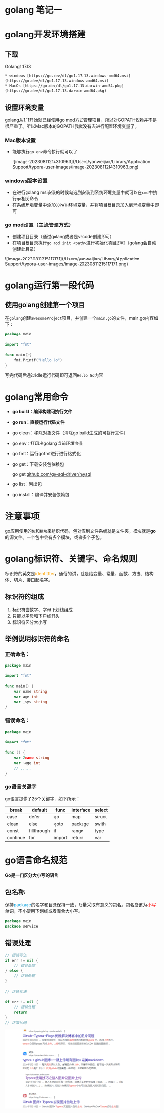 # golang 笔记一

 

# golang开发环境搭建

## 下载 

Golang1.17.13 

	* windows [https://go.dev/dl/go1.17.13.windows-amd64.msi](https://go.dev/dl/go1.17.13.windows-amd64.msi)
	* MacOs [https://go.dev/dl/go1.17.13.darwin-amd64.pkg](https://go.dev/dl/go1.17.13.darwin-amd64.pkg)



## 设置环境变量

golang从1.11开始就已经使用go mod方式管理项目，所以对GOPATH依赖并不是很严重了。所以Mac版本的GOPATH我就没有去进行配置环境变量了。

### Mac版本设置

* 能够执行`go env`命令执行就可以了

    ![image-20230811214310963](/Users/yanweijian/Library/Application Support/typora-user-images/image-20230811214310963.png)

  

### windows版本设置

* 在进行golang msi安装的时候勾选到安装到系统环境变量中就可以在`cmd`中执行`go`相关命令
* 在系统环境变量中添加`GOPATH`环境变量，并将项目根目录加入到环境变量中即可



### go mod设置（主流管理方式）

* 创建项目目录（通过golang或者是vscode创建即可）
* 在项目根目录执行`go mod init <path>`进行初始化项目即可（golang会自动创建此目录）

![image-20230811215117171](/Users/yanweijian/Library/Application Support/typora-user-images/image-20230811215117171.png)

# golang运行第一段代码



## 使用golang创建第一个项目

在`golang`创建`awesomeProject`项目，并创建一个`main.go`的文件，main.go内容如下：

```go
package main

import "fmt"

func main(){
	fmt.Printf("Hello Go")
}
```

写完代码后通过idle运行代码即可返回`Hello Go`内容



# golang常用命令

* **go build：编译构建可执行文件**
* **go run：直接运行代码文件**

* go clean：移除对象文件（清除go build生成的可执行文件）

* go env：打印出golang当前环境变量

* go fmt：运行gofmt进行进行格式化

* go get：下载安装包依赖包

  go get [github.com/go-sql-driver/mysql](https://github.com/go-sql-driver/mysql)

* go list：列出包

* go install：编译并安装依赖包

  

# 注意事项

go应用使用的`包`和`模块`来组织代码，包对应到文件系统就是文件夹，模块就是**go**的源文件。一个包中会有多个模块，或者多个子包。

# golang标识符、关键字、命名规则

标识符的英文是<font color="orange">identitfter</font>，通俗的讲，就是给变量、常量、函数、方法、结构体、切片、接口起名字。

## 标识符的组成

1. 标识符由数字、字母下划线组成
2. 只能以字母和下户线开头
3. 标识符区分大小写

## 举例说明标识符的命名

### 正确命名：

```go
package main

import "fmt"

func main() {
    var name string
    var age int
    var _sys string
}
```

### 错误命名：

```go
package main

import "fmt"

func () {
    var 2name string
    var ~age int
    // .....
}
```

### go语言关键字

go语言提供了25个关键字，如下所示：

| break    | default     | func   | interface | select |
| -------- | ----------- | ------ | --------- | ------ |
| case     | defer       | go     | map       | struct |
| clean    | else        | goto   | package   | swith  |
| const    | fillthrough | if     | range     | type   |
| continue | for         | import | return    | var    |



# go语言命名规范

**Go是一门区分大小写的语言**

## 包名称

保持<font color="oriange">package</font>的名字和目录保持一致，尽量采取有意义的包名。包名应该为<font color="red">小写</font>单词，不小使用下划线或者混合大小写。

```go
package main
package service
```

## 错误处理

```go
// 错误写法
if err != nil {
    // 错误处理
} else {
    // 正确处理
}

// 正确写法

if err != nil {
    // 错误处理
    return 
}
// 正常代码
```



![image-20230816181636450](assets/image-20230816181636450.png)
